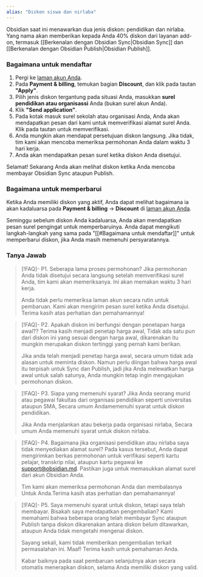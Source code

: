 ```yaml
---
alias: "Diskon siswa dan nirlaba"
---
```


Obsidian saat ini menawarkan dua jenis diskon: pendidikan dan nirlaba. Yang nama akan memberikan kepada Anda 40% diskon dari layanan add-on, termasuk [[Berkenalan dengan Obsidian Sync|Obsidian Sync]] dan [[Berkenalan dengan Obsidian Publish|Obsidian Publish]].

### Bagaimana untuk mendaftar

1. Pergi ke [laman akun Anda](https://obsidian.md/account).
2. Pada **Payment & billing**, temukan bagian **Discount**, dan klik pada tautan **"Apply"**.
3. Pilih jenis diskon tergantung pada situasi Anda, masukkan **surel pendidikan atau organisassi** Anda (bukan surel akun Anda).
4. Klik **"Send application"**.
5. Pada kotak masuk surel sekolah atau organisasi Anda, Anda akan mendapatkan pesan dari kami untuk memverifikasi alamat surel Anda. Klik pada tautan untuk memverifikasi.
6. Anda mungkin akan mendapat persetujuan diskon langsung. Jika tidak, tim kami akan mencoba memeriksa permohonan Anda dalam waktu 3 hari kerja.
7. Anda akan mendapatkan pesan surel ketika diskon Anda disetujui.

Selamat! Sekarang Anda akan melihat diskon ketika Anda mencoba membayar Obsidian Sync ataupun Publish.

### Bagaimana untuk memperbarui

Ketika Anda memiliki diskon yang aktif, Anda dapat melihat bagaimana ia akan kadaluarsa pada **Payment & billing** → **Discount** di [laman akun Anda](https://obsidian.md/account).

Seminggu sebelum diskon Anda kadaluarsa, Anda akan mendapatkan pesan surel pengingat untuk memperbaruinya. Anda dapat mengikuti langkah-langkah yang sama pada "[[#Bagaimana untuk mendaftar]]" untuk memperbarui diskon, jika Anda masih memenuhi persyaratannya.

### Tanya Jawab

> [!FAQ]- P1. Seberapa lama proses permohonan?
> Jika permohonan Anda tidak disetujui secara langsung setelah memverifikasi surel Anda, tim kami akan memeriksanya. Ini akan memakan waktu 3 hari kerja.
>
> Anda tidak perlu memeriksa laman akun secara rutin untuk pembaruan. Kami akan mengirim pesan surel ketika Anda disetujui. Terima kasih atas perhatian dan pemahamannya!

> [!FAQ]- P2. Apakah diskon ini berfungsi dengan penetapan harga awal??
> Terima kasih menjadi penetap harga awal, Tidak ada satu pun dari diskon ini yang sesuai dengan harga awal, dikarenakan itu mungkin merupakan diskon tertinggi yang pernah kami berikan.
>
> Jika anda telah menjadi penetap harga awal, secara umum tidak ada alasan untuk meminta diskon. Namun perlu diingan bahwa harga awal itu terpisah untuk Sync dan Publish, jadi jika Anda melewatkan harga awal untuk salah satunya, Anda mungkin tetap ingin mengajukan permohonan diskon.

> [!FAQ]- P3. Siapa yang memenuhi syarat?
> Jika Anda seorang murid atau pegawai fakultas dari organisasi pendidikan seperti universitas ataupun SMA, Secara umum Andamemenuhi syarat untuk diskon pendidikan.
>
> Jika Anda menjalankan atau bekerja pada organisasi nirlaba, Secara umum Anda memenuhi syarat untuk diskon nirlaba.

> [!FAQ]- P4. Bagaimana jika organisasi pendidikan atau nirlaba saya tidak menyediakan alamat surel?
> Pada kasus tersebut, Anda dapat mengirimkan berkas permohonan untuk verifikasi seperti kartu pelajar, transkrip nilai, ataupun kartu pegawai ke support@obsidian.md. Pastikan juga untuk memasukkan alamat surel dari akun Obsidian Anda.
>
> Tim kami akan memeriksa permohonan Anda dan membalasnya Untuk Anda.Terima kasih atas perhatian dan pemahamannya!

> [!FAQ]- P5. Saya memenuhi syarat untuk diskon, tetapi saya telah membayar. Bisakah saya mendapatkan pengembalian?
> Kami memahami bahwa beberapa orang telah membayar Sync ataupun Publish tanpa diskon dikarenakan antara diskon belum ditawarkan, ataupun Anda tidak mengetahi mengenai diskon.
>
> Sayang sekali, kami tidak memberikan pengembalian terkait permasalahan ini. Maaf! Terima kasih untuk pemahaman Anda.
>
> Kabar baiknya pada saat pembaruan selanjutnya akan secara otomatis menerapkan diskon, selama Anda memiliki diskon yang valid.